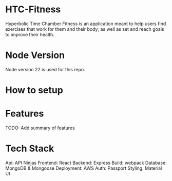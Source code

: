 # HTC-Fitness
Hyperbolic Time Chamber Fitness is an application meant to help users find exercises that work for them and their body; as well as set and reach goals to improve their health.

# Node Version
Node version 22 is used for this repo.

# How to setup


# Features
TODO: Add summary of features

# Tech Stack
Api: API Ninjas
Frontend: React
Backend: Express
Build: webpack
Database: MongoDB & Mongoose
Deployment: AWS
Auth: Passport
Styling: Material UI